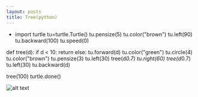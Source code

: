 ```yaml
---
layout: posts
title: Tree(python)
---
```



- import turtle
tu=turtle.Turtle()
tu.pensize(5)
tu.color("brown")
tu.left(90)
tu.backward(100)
tu.speed(0)


def tree(d):
    if d < 10:
        return
    else:
        tu.forward(d)
        tu.color("green")
        tu.circle(4)
        tu.color("brown")
        tu.pensize(3)
        tu.left(30)
        tree(d*0.7)
        tu.right(60)
        tree(d*0.7)
        tu.left(30)
        tu.backward(d)


tree(100)
turtle.done()

![alt text](../assets/images/tree-pic.jpg "Tree Picture")